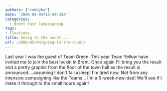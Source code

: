 ```yaml
---
authors: ["robdyke"]
date: "2006-05-04T15:59:45Z"
categories:
  - Brent East Campaigning
tags:
- Elections
title: Going to the count...
url: /2006/05/04/going-to-the-count/
---
```

Last year I was the guest of Team Green. This year Team Yellow have invited me to join the best lockin in Brent. Once again I'll bring you the result and a pretty graphic from the floor of the town hall as the result is announced....assuming I don't fall asleep! I'm tired now. Not from any intensive campaigning like the Teams... I'm a 6-week-new-dad! We'll see if I make it through to the small hours again!